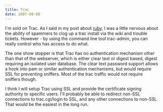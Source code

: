 ```yaml
---
title: Trac
date: 2007-08-08
---
```

I'm sold on Trac. As I said in my post about <a href="http://www.docunext.com/2007/08/what-i-like-and-dont-like-about-ruby/">ruby</a>, I was a little nervous about the ability of spammers to clog up a trac install via the wiki and trouble tickets. However - by using the command line tool trac-admin, you can really control who has access to do what.

The one show stopper is that Trac has no authentication mechanism other than that of the webserver, which is either clear text or digest based, digest requiring an isolated user database. The clear text password support allows a hook into pam or similar authentication mechanisms, but would require SSL for preventing sniffers. Most of the trac traffic would not require sniffers though.

I think I will setup Trac using SSL and provide the certificate signing authority to specific users. I'll probably be able to redirect non-SSL connections to trac.cgi/login to SSL, and any other connections to non-SSL. That would be the easiest in the long run.

